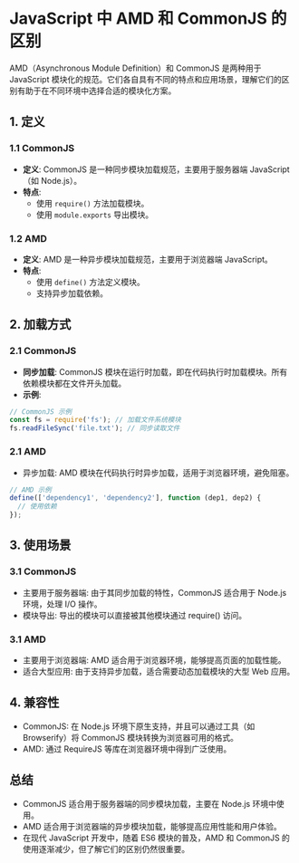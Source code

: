# JavaScript 中 AMD 和 CommonJS 的区别

AMD（Asynchronous Module Definition）和 CommonJS 是两种用于 JavaScript 模块化的规范。它们各自具有不同的特点和应用场景，理解它们的区别有助于在不同环境中选择合适的模块化方案。

## 1. 定义

### 1.1 CommonJS

- **定义**: CommonJS 是一种同步模块加载规范，主要用于服务器端 JavaScript（如 Node.js）。
- **特点**:
  - 使用 `require()` 方法加载模块。
  - 使用 `module.exports` 导出模块。

### 1.2 AMD

- **定义**: AMD 是一种异步模块加载规范，主要用于浏览器端 JavaScript。
- **特点**:
  - 使用 `define()` 方法定义模块。
  - 支持异步加载依赖。

## 2. 加载方式

### 2.1 CommonJS

- **同步加载**: CommonJS 模块在运行时加载，即在代码执行时加载模块。所有依赖模块都在文件开头加载。
- **示例**:

```javascript
// CommonJS 示例
const fs = require('fs'); // 加载文件系统模块
fs.readFileSync('file.txt'); // 同步读取文件
```

### 2.1 AMD

- 异步加载: AMD 模块在代码执行时异步加载，适用于浏览器环境，避免阻塞。

```js
// AMD 示例
define(['dependency1', 'dependency2'], function (dep1, dep2) {
  // 使用依赖
});
```

## 3. 使用场景

### 3.1 CommonJS

- 主要用于服务器端: 由于其同步加载的特性，CommonJS 适合用于 Node.js 环境，处理 I/O 操作。
- 模块导出: 导出的模块可以直接被其他模块通过 require() 访问。

### 3.1 AMD

- 主要用于浏览器端: AMD 适合用于浏览器环境，能够提高页面的加载性能。
- 适合大型应用: 由于支持异步加载，适合需要动态加载模块的大型 Web 应用。

## 4. 兼容性

- CommonJS: 在 Node.js 环境下原生支持，并且可以通过工具（如 Browserify）将 CommonJS 模块转换为浏览器可用的格式。
- AMD: 通过 RequireJS 等库在浏览器环境中得到广泛使用。

## 总结

- CommonJS 适合用于服务器端的同步模块加载，主要在 Node.js 环境中使用。
- AMD 适合用于浏览器端的异步模块加载，能够提高应用性能和用户体验。
- 在现代 JavaScript 开发中，随着 ES6 模块的普及，AMD 和 CommonJS 的使用逐渐减少，但了解它们的区别仍然很重要。
